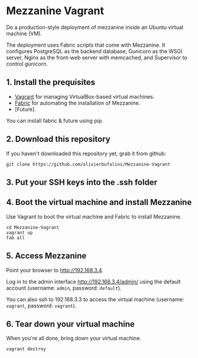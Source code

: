 # Mezzanine Vagrant

Do a production-style deployment of mezzanine inside an Ubuntu virtual machine (VM).

The deployment uses Fabric scripts that come with Mezzanine. It configures PostgreSQL as the backend database,
Gunicorn as the WSGI server, Nginx as the front-web server with memcached, and Supervisor to control gunicorn.

## 1. Install the prequisites

 * [Vagrant](http://vagrantup.com) for managing VirtualBox-based virtual machines.
 * [Fabric](http://docs.fabfile.org) for automating the installation of Mezzanine.
 * [Future].

 You can install fabric & future using pip.


## 2. Download this repository

If you haven't downloaded this repository yet, grab it from github:

    git clone https://github.com/olivierbufalini/Mezzanine-Vagrant
    
##  3. Put your SSH keys into the .ssh folder


##  4. Boot the virtual machine and install Mezzanine

Use Vagrant to boot the virtual machine and Fabric to install Mezzanine.

    cd Mezzanine-Vagrant
    vagrant up
    fab all


## 5. Access Mezzanine

Point your browser to <http://192.168.3.4>.

Log in to the admin interface <http://192.168.3.4/admin/> using the default account (username: `admin`, password: `default`).

You can also ssh to 192.168.3.3 to access the virtual machine (username: `vagrant`, password: `vagrant`).


## 6. Tear down your virtual machine

When you're all done, bring down your virtual machine.

    vagrant destroy
